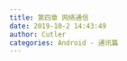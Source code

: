 ```yaml
---
title: 第四章 网络通信
date: 2019-10-2 14:43:49
author: Cutler
categories: Android - 通讯篇
---
```


<br><br>
